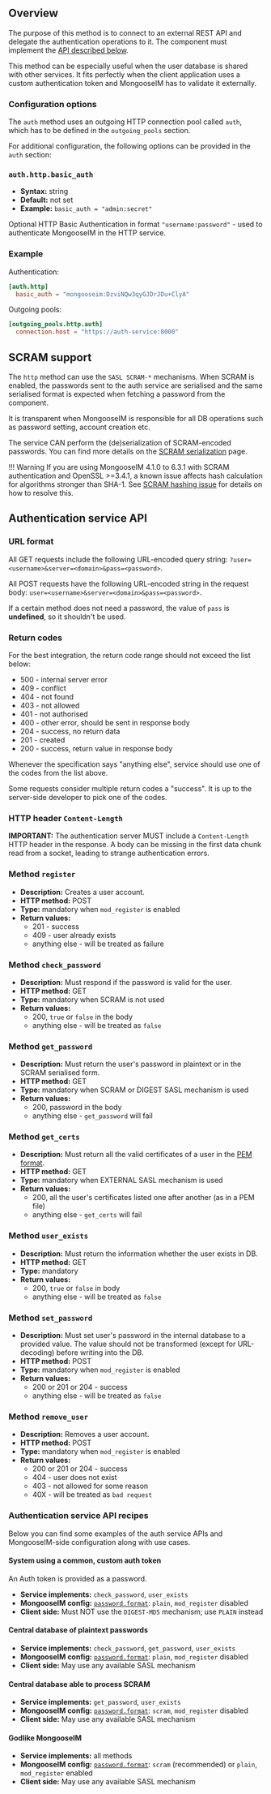 ## Overview

The purpose of this method is to connect to an external REST API and delegate the authentication operations to it.
The component must implement the [API described below](#authentication-service-api).

This method can be especially useful when the user database is shared with other services. It fits perfectly when the client application uses a custom authentication token and MongooseIM has to validate it externally.

### Configuration options

The `auth` method uses an outgoing HTTP connection pool called `auth`, which has to be defined in the `outgoing_pools` section.

For additional configuration, the following options can be provided in the `auth` section:

### `auth.http.basic_auth`
* **Syntax:** string
* **Default:** not set
* **Example:** `basic_auth = "admin:secret"`

Optional HTTP Basic Authentication in format `"username:password"` - used to authenticate MongooseIM in the HTTP service.

### Example

Authentication:

```toml
[auth.http]
  basic_auth = "mongooseim:DzviNQw3qyGJDrJDu+ClyA"
```

Outgoing pools:

```toml
[outgoing_pools.http.auth]
  connection.host = "https://auth-service:8000"
```

## SCRAM support

The `http` method can use the `SASL SCRAM-*` mechanisms.
When SCRAM is enabled, the passwords sent to the auth service are serialised and the same serialised format is expected when fetching a password from the component.

It is transparent when MongooseIM is responsible for all DB operations such as password setting, account creation etc.

The service CAN perform the (de)serialization of SCRAM-encoded passwords.
You can find more details on the [SCRAM serialization](../developers-guide/SCRAM-serialization.md) page.

!!! Warning
    If you are using MongooseIM 4.1.0 to 6.3.1 with SCRAM authentication and OpenSSL >=3.4.1, a known issue affects hash calculation for algorithms stronger than SHA-1.
    See [SCRAM hashing issue](../developers-guide/SCRAM-serialization.md#scram-hash-calculation-issue-in-mongooseim-410631) for details on how to resolve this.

## Authentication service API

### URL format

All GET requests include the following URL-encoded query string: `?user=<username>&server=<domain>&pass=<password>`.

All POST requests have the following URL-encoded string in the request body: `user=<username>&server=<domain>&pass=<password>`.

If a certain method does not need a password, the value of `pass` is **undefined**, so it shouldn't be used.

### Return codes

For the best integration, the return code range should not exceed the list below:

* 500 - internal server error
* 409 - conflict
* 404 - not found
* 403 - not allowed
* 401 - not authorised
* 400 - other error, should be sent in response body
* 204 - success, no return data
* 201 - created
* 200 - success, return value in response body

Whenever the specification says "anything else", service should use one of the codes from the list above.

Some requests consider multiple return codes a "success".
It is up to the server-side developer to pick one of the codes.

### HTTP header `Content-Length`

**IMPORTANT:** The authentication server MUST include a `Content-Length` HTTP header in the response.
A body can be missing in the first data chunk read from a socket, leading to strange authentication errors.

### Method `register`

* **Description:** Creates a user account.
* **HTTP method:** POST
* **Type:** mandatory when `mod_register` is enabled
* **Return values:**
    * 201 - success
    * 409 - user already exists
    * anything else - will be treated as failure

### Method `check_password`

* **Description:** Must respond if the password is valid for the user.
* **HTTP method:** GET
* **Type:** mandatory when SCRAM is not used
* **Return values:**
    * 200, `true` or `false` in the body
    * anything else - will be treated as `false`

### Method `get_password`

* **Description:** Must return the user's password in plaintext or in the SCRAM serialised form.
* **HTTP method:** GET
* **Type:** mandatory when SCRAM or DIGEST SASL mechanism is used
* **Return values:**
    * 200, password in the body
    * anything else - `get_password` will fail

### Method `get_certs`

* **Description:** Must return all the valid certificates of a user in the [PEM format](https://en.wikipedia.org/wiki/Privacy-Enhanced_Mail).
* **HTTP method:** GET
* **Type:** mandatory when EXTERNAL SASL mechanism is used
* **Return values:**
    * 200, all the user's certificates listed one after another (as in a PEM file)
    * anything else - `get_certs` will fail

### Method `user_exists`

* **Description:** Must return the information whether the user exists in DB.
* **HTTP method:** GET
* **Type:** mandatory
* **Return values:**
    * 200, `true` or `false` in body
    * anything else - will be treated as `false`

### Method `set_password`

* **Description:** Must set user's password in the internal database to a provided value.
 The value should not be transformed (except for URL-decoding) before writing into the DB.
* **HTTP method:** POST
* **Type:** mandatory when `mod_register` is enabled
* **Return values:**
    * 200 or 201 or 204 - success
    * anything else - will be treated as `false`

### Method `remove_user`

* **Description:** Removes a user account.
* **HTTP method:** POST
* **Type:** mandatory when `mod_register` is enabled
* **Return values:**
    * 200 or 201 or 204 - success
    * 404 - user does not exist
    * 403 - not allowed for some reason
    * 40X - will be treated as `bad request`

### Authentication service API recipes

Below you can find some examples of the auth service APIs and MongooseIM-side configuration along with use cases.

#### System using a common, custom auth token

An Auth token is provided as a password.

* **Service implements:** `check_password`, `user_exists`
* **MongooseIM config:** [`password.format`](../configuration/auth.md#authpasswordformat): `plain`, `mod_register` disabled
* **Client side:** Must NOT use the `DIGEST-MD5` mechanism; use `PLAIN` instead

#### Central database of plaintext passwords

* **Service implements:** `check_password`, `get_password`, `user_exists`
* **MongooseIM config:** [`password.format`](../configuration/auth.md#authpasswordformat): `plain`, `mod_register` disabled
* **Client side:** May use any available SASL mechanism

#### Central database able to process SCRAM

* **Service implements:** `get_password`, `user_exists`
* **MongooseIM config:** [`password.format`](../configuration/auth.md#authpasswordformat): `scram`, `mod_register` disabled
* **Client side:** May use any available SASL mechanism

#### Godlike MongooseIM

* **Service implements:** all methods
* **MongooseIM config:** [`password.format`](../configuration/auth.md#authpasswordformat): `scram` (recommended) or `plain`, `mod_register` enabled
* **Client side:** May use any available SASL mechanism
